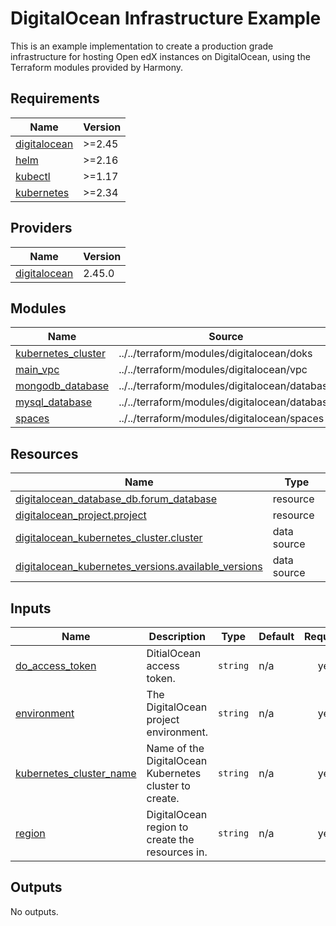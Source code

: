 # DigitalOcean Infrastructure Example

This is an example implementation to create a production grade infrastructure for hosting Open edX instances on DigitalOcean, using the Terraform modules provided by Harmony.

## Requirements

| Name | Version |
|------|---------|
| <a name="requirement_digitalocean"></a> [digitalocean](#requirement\_digitalocean) | >=2.45 |
| <a name="requirement_helm"></a> [helm](#requirement\_helm) | >=2.16 |
| <a name="requirement_kubectl"></a> [kubectl](#requirement\_kubectl) | >=1.17 |
| <a name="requirement_kubernetes"></a> [kubernetes](#requirement\_kubernetes) | >=2.34 |

## Providers

| Name | Version |
|------|---------|
| <a name="provider_digitalocean"></a> [digitalocean](#provider\_digitalocean) | 2.45.0 |

## Modules

| Name | Source | Version |
|------|--------|---------|
| <a name="module_kubernetes_cluster"></a> [kubernetes\_cluster](#module\_kubernetes\_cluster) | ../../terraform/modules/digitalocean/doks | n/a |
| <a name="module_main_vpc"></a> [main\_vpc](#module\_main\_vpc) | ../../terraform/modules/digitalocean/vpc | n/a |
| <a name="module_mongodb_database"></a> [mongodb\_database](#module\_mongodb\_database) | ../../terraform/modules/digitalocean/database | n/a |
| <a name="module_mysql_database"></a> [mysql\_database](#module\_mysql\_database) | ../../terraform/modules/digitalocean/database | n/a |
| <a name="module_spaces"></a> [spaces](#module\_spaces) | ../../terraform/modules/digitalocean/spaces | n/a |

## Resources

| Name | Type |
|------|------|
| [digitalocean_database_db.forum_database](https://registry.terraform.io/providers/digitalocean/digitalocean/latest/docs/resources/database_db) | resource |
| [digitalocean_project.project](https://registry.terraform.io/providers/digitalocean/digitalocean/latest/docs/resources/project) | resource |
| [digitalocean_kubernetes_cluster.cluster](https://registry.terraform.io/providers/digitalocean/digitalocean/latest/docs/data-sources/kubernetes_cluster) | data source |
| [digitalocean_kubernetes_versions.available_versions](https://registry.terraform.io/providers/digitalocean/digitalocean/latest/docs/data-sources/kubernetes_versions) | data source |

## Inputs

| Name | Description | Type | Default | Required |
|------|-------------|------|---------|:--------:|
| <a name="input_do_access_token"></a> [do\_access\_token](#input\_do\_access\_token) | DitialOcean access token. | `string` | n/a | yes |
| <a name="input_environment"></a> [environment](#input\_environment) | The DigitalOcean project environment. | `string` | n/a | yes |
| <a name="input_kubernetes_cluster_name"></a> [kubernetes\_cluster\_name](#input\_kubernetes\_cluster\_name) | Name of the DigitalOcean Kubernetes cluster to create. | `string` | n/a | yes |
| <a name="input_region"></a> [region](#input\_region) | DigitalOcean region to create the resources in. | `string` | n/a | yes |

## Outputs

No outputs.
